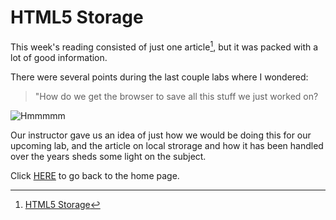 # HTML5 Storage

This week's reading consisted of just one article[^1], but it was packed with a lot of good information.  

There were several points during the last couple labs where I wondered:

> "How do we get the browser to save all this stuff we just worked on?

![Hmmmmm](https://encrypted-tbn0.gstatic.com/images?q=tbn:ANd9GcQ-Ci3nXFEBt9pTW4KF55XtQs2MYRDyQrQKQQ&usqp=CAU)

Our instructor gave  us an idea of just how we would be doing this for our upcoming lab, and the article on local strorage and how it has been handled over the years sheds some light on the subject.

Click [HERE](README.md) to go back to the home page.

[^1]: [HTML5 Storage](http://diveinto.html5doctor.com/storage.html)
